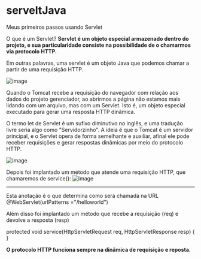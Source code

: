 # serveltJava
Meus primeiros passos usando Servlet

O que é um Servlet?
**Servlet é um objeto especial armazenado dentro do projeto, e sua particularidade consiste na possibilidade de o chamarmos via protocolo HTTP.**

Em outras palavras, uma servlet é um objeto Java que podemos chamar a partir de uma requisição HTTP.

![image](https://user-images.githubusercontent.com/49958155/144681482-f2bfa64e-f648-41be-b9eb-d9f308f95a1d.png)

Quando o Tomcat recebe a requisição do navegador com relação aos dados do projeto gerenciador, ao abrirmos a página não estamos mais lidando com um arquivo, mas com um Servlet. Isto é, um objeto especial executado para gerar uma resposta HTTP dinâmica.

O termo let de Servlet é um sufixo diminutivo no inglês, e uma tradução livre seria algo como "Servidorzinho". A ideia é que o Tomcat é um servidor principal, e o Servlet opera de forma semelhante e auxiliar, afinal ele pode receber requisições e gerar respostas dinâmicas por meio do protocolo HTTP.

![image](https://user-images.githubusercontent.com/49958155/144535241-389fe568-82e9-4755-a45b-02220adbd6a0.png)

Depois foi implantado um método que atende uma requisição HTTP, que chamaremos de service():
![image](https://user-images.githubusercontent.com/49958155/144535393-055bdbb7-642a-44bd-871b-ef5b9ff3e455.png)



--------

Esta anotação é o que determina como será chamada na URL
@WebServlet(urlPatterns ="/helloworld")

Além disso foi implantado um método que recebe a requisição (req) e devolve a resposta (resp)

protected void service(HttpServletRequest req, HttpServletResponse resp) {
}

**O protocolo HTTP funciona sempre na dinâmica de requisição e reposta.**


